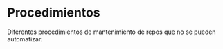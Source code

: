 # Procedimientos

Diferentes procedimientos de mantenimiento de repos que no se pueden
automatizar.
